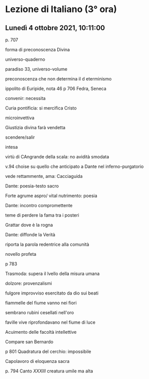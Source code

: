 #  Lezione di Italiano (3° ora)
## Lunedì 4 ottobre 2021, 10:11:00

p. 707

forma di preconoscenza Divina 

universo-quaderno

paradiso 33, universo-volume

preconoscenza che non determina il d eterminismo

ippolito di Euripide, nota 46 p 706
Fedra, Seneca

convenir: necessita

Curia pontificia: si mercifica Cristo

microinvettiva

Giustizia divina farà vendetta

scendere/salir

intesa

virtù di CAngrande della scala: no avidità smodata

v.94 choise su quello che anticipato a Dante nel inferno-purgatorio

vede rettammente, ama: Cacciaguida

Dante: poesia-testo sacro

Forte agrume aspro/ 
vital nutrimento: poesia


Dante: incontro compromettente

teme di perdere la fama tra i posteri

Grattar dove è la rogna 

Dante: diffonde la Verità

riporta la parola redentrice alla comunità

novello profeta

p 783

Trasmoda: supera il lvello della misura umana

dolzore: provenzalismi

fulgore improvviso esercitato da dio sui beati

fiammelle del fiume vanno nei fiori

sembrano rubini cesellati nell'oro

faville vive riprofondavano nel fiume di luce

Acuimento delle facoltà intellettive

Compare san Bernardo

 
p 801 
Quadratura del cerchio: impossibile

Capolavoro di eloquenza sacra

p. 794
Canto $XXXIII$
creatura umile ma alta
<!--stackedit_data:
eyJoaXN0b3J5IjpbODU0Mjg2NzM3LDIwMjAwMjkwMiw3NjU0OT
g0MzQsLTEwODk4MDgwNjgsLTY1MTY0MzcyMCwtNDU0MjA0MDUs
LTg5NDUyMTgxLDEwNjEwNTg1ODJdfQ==
-->